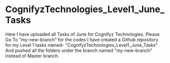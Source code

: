 # CognifyzTechnologies_Level1_June_Tasks
Here I have uploaded all Tasks of June for Cognifyz Technologies.
Please Go To "my-new-branch" for the codes
I have created a Github repository for my Level 1 tasks named- "CognifyzTechnologies_Level1_June_Tasks" And pushed all the folders under the branch named "my-new-branch" instead of Master branch.


